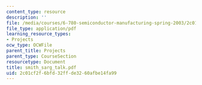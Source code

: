 ```yaml
---
content_type: resource
description: ''
file: /media/courses/6-780-semiconductor-manufacturing-spring-2003/2c01cf2f6bfd32ffde3260afbe14fa99_smith_sarg_talk.pdf
file_type: application/pdf
learning_resource_types:
- Projects
ocw_type: OCWFile
parent_title: Projects
parent_type: CourseSection
resourcetype: Document
title: smith_sarg_talk.pdf
uid: 2c01cf2f-6bfd-32ff-de32-60afbe14fa99
---
```

